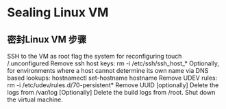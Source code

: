 # Sealing Linux VM

## 密封Linux VM 步骤

SSH to the VM as root
flag the system for reconfiguring
touch /.unconfigured
Remove ssh host keys:
rm -i /etc/ssh/ssh_host_*
Optionally, for environments where a host cannot determine its own name via DNS based lookups:
hostnamectl set-hostname hostname
Remove UDEV rules:
rm -i /etc/udev/rules.d/70-persistent*
Remove UUID
[optionally] Delete the logs from /var/log
[Optionally] Delete the build logs from /root.
Shut down the virtual machine.

## 